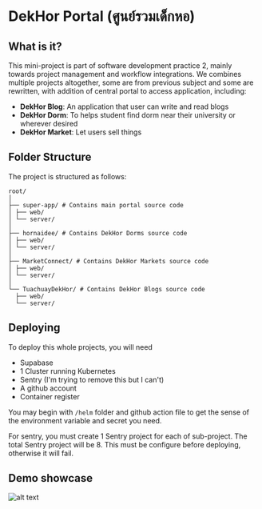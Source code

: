 # DekHor Portal (ศูนย์รวมเด็กหอ)

## What is it?
This mini-project is part of software development practice 2, mainly towards project management and workflow integrations. We combines multiple projects altogether, some are from previous subject and some are rewritten, with addition of central portal to access application, including:
- **DekHor Blog**: An application that user can write and read blogs
- **DekHor Dorm**: To helps student find dorm near their university or wherever desired
- **DekHor Market**: Let users sell things

## Folder Structure
The project is structured as follows:
```
root/
│
├── super-app/ # Contains main portal source code
│ ├── web/
│ └── server/
│
├── hornaidee/ # Contains DekHor Dorms source code
│ ├── web/
│ └── server/
│
├── MarketConnect/ # Contains DekHor Markets source code
│ ├── web/
│ └── server/
│
└── TuachuayDekHor/ # Contains DekHor Blogs source code
  ├── web/
  └── server/
```

## Deploying
To deploy this whole projects, you will need
- Supabase
- 1 Cluster running Kubernetes
- Sentry (I'm trying to remove this but I can't)
- A github account
- Container register

You may begin with `/helm` folder and github action file to get the sense of the environment variable and secret you need.

For sentry, you must create 1 Sentry project for each of sub-project. The total Sentry project will be 8. This must be configure before deploying, otherwise it will fail.

## Demo showcase

![alt text](showcase-image/image.png)
